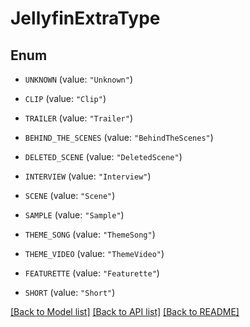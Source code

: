 # JellyfinExtraType

## Enum


* `UNKNOWN` (value: `"Unknown"`)

* `CLIP` (value: `"Clip"`)

* `TRAILER` (value: `"Trailer"`)

* `BEHIND_THE_SCENES` (value: `"BehindTheScenes"`)

* `DELETED_SCENE` (value: `"DeletedScene"`)

* `INTERVIEW` (value: `"Interview"`)

* `SCENE` (value: `"Scene"`)

* `SAMPLE` (value: `"Sample"`)

* `THEME_SONG` (value: `"ThemeSong"`)

* `THEME_VIDEO` (value: `"ThemeVideo"`)

* `FEATURETTE` (value: `"Featurette"`)

* `SHORT` (value: `"Short"`)


[[Back to Model list]](../README.md#documentation-for-models) [[Back to API list]](../README.md#documentation-for-api-endpoints) [[Back to README]](../README.md)


